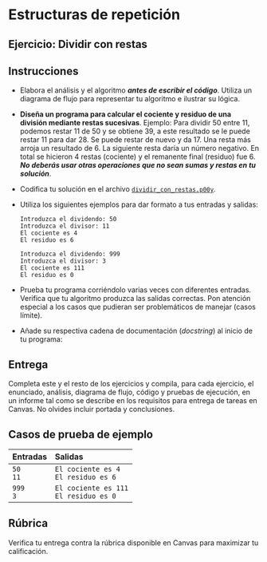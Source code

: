 # Estructuras de repetición
## Ejercicio: Dividir con restas


## Instrucciones
- Elabora el análisis y el algoritmo ***antes de escribir el código***. Utiliza un diagrama de flujo para representar tu algoritmo e ilustrar su lógica.

- **Diseña un programa para calcular el cociente y residuo de una división mediante restas sucesivas**. Ejemplo: Para dividir 50 entre 11, podemos restar 11 de 50 y se obtiene 39, a este resultado se le puede restar 11 para dar 28. Se puede restar de nuevo y da 17. Una resta más arroja un resultado de 6. La siguiente resta daría un número negativo. En total se hicieron 4 restas (cociente) y el remanente final (residuo) fue 6. ***No deberás usar otras operaciones que no sean sumas y restas en tu solución***.

- Codifica tu solución en el archivo [`dividir_con_restas.p00y`](/dividir_con_restas.py).
   
- Utiliza los siguientes ejemplos para dar formato a tus entradas y salidas:
  ```
  Introduzca el dividendo: 50
  Introduzca el divisor: 11
  El cociente es 4
  El residuo es 6
  
  Introduzca el dividendo: 999
  Introduzca el divisor: 3
  El cociente es 111
  El residuo es 0
  ```
  
- Prueba tu programa corriéndolo varias veces con diferentes entradas. Verifica que tu algoritmo produzca las salidas correctas. Pon atención especial a los casos que pudieran ser problemáticos de manejar (casos límite).

- Añade su respectiva cadena de documentación (*docstring*) al inicio de tu programa:

## Entrega
Completa este y el resto de los ejercicios y compila, para cada ejercicio, el enunciado, análisis, diagrama de flujo, código y pruebas de ejecución, en un informe tal como se describe en los requisitos para entrega de tareas en Canvas. No olvides incluir portada y conclusiones.

## Casos de prueba de ejemplo
| Entradas | Salidas |
|:---------|:--------|
| `50`<br>`11` | `El cociente es 4`<br>`El residuo es 6`|
| `999`<br>`3` | `El cociente es 111`<br>`El residuo es 0`|

## Rúbrica
Verifica tu entrega contra la rúbrica disponible en Canvas para maximizar tu calificación.